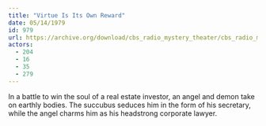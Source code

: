 ```yaml
---
title: "Virtue Is Its Own Reward"
date: 05/14/1979
id: 979
url: https://archive.org/download/cbs_radio_mystery_theater/cbs_radio_mystery_theater-0951-1000.zip/cbs_radio_mystery_theater-0951-1000%2Fcbsrmt_0979_virtue_is_its_own_reward.mp3
actors:
  - 204
  - 16
  - 35
  - 279
---
```

In a battle to win the soul of a real estate investor, an angel and demon take on earthly bodies. The succubus seduces him in the form of his secretary, while the angel charms him as his headstrong corporate lawyer.
